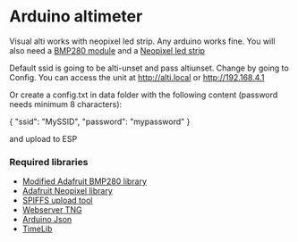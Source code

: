 # Arduino altimeter

Visual alti works with neopixel led strip. Any arduino works fine. You will also need a [BMP280 module](http://www.ebay.com/itm/BMP280-Pressure-Sensor-Module-High-Precision-Atmospheric-Arduino-Replace-BMP180-/201538104303?epid=581281548&hash=item2eec9b6bef:g:rR8AAOSwu1VW4CQC) and a [Neopixel led strip](http://www.ebay.com/itm/1M-To-5M-WS2812B-LED-Strip-5050-SMD-RGB-Light-60-144-LEDs-M-IC-5V-Lighting-Lamp-/132311838859?var=&hash=item1ece66708b:m:mPRwIKhzgvWfpK_8GtCFFQw)

Default ssid is going to be alti-unset and pass altiunset. Change by going to Config. You can access the unit at http://alti.local or http://192.168.4.1

Or create a config.txt in data folder with the following content (password needs minimum 8 characters):

{
  "ssid": "MySSID",
  "password": "mypassword"
}

and upload to ESP

### Required libraries
* [Modified Adafruit BMP280 library](https://github.com/EquipeRocket/Adafruit_BMP280_Library)
* [Adafruit Neopixel library](https://github.com/adafruit/Adafruit_NeoPixel)
* [SPIFFS upload tool](https://github.com/me-no-dev/arduino-esp32fs-plugin)
* [Webserver TNG](https://github.com/bbx10/WebServer_tng)
* [Arduino Json](https://github.com/bblanchon/ArduinoJson)
* [TimeLib](https://github.com/PaulStoffregen/Time)
